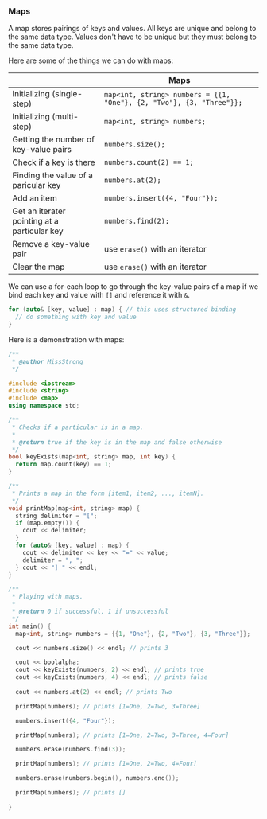 <!-- # [Link to video.]() -->

### Maps
 
A map stores pairings of keys and values. All keys are unique and belong to the same data type. Values don't have to be unique but they must belong to the same data type. 


Here are some of the things we can do with maps:

| | Maps | 
| --- | --- |
| Initializing (single-step) | `map<int, string> numbers = {{1, "One"}, {2, "Two"}, {3, "Three"}};` | 
| Initializing (multi-step) | `map<int, string> numbers;` | 
| Getting the number of key-value pairs | `numbers.size();` |
| Check if a key is there | `numbers.count(2) == 1;` | 
| Finding the value of a paricular key | `numbers.at(2);` | 
| Add an item | `numbers.insert({4, "Four"});` | 
| Get an iterater pointing at a particular key | `numbers.find(2);` | 
| Remove a key-value pair | use `erase()` with an iterator | 
| Clear the map | use `erase()` with an iterator | 

We can use a for-each loop to go through the key-value pairs of a map if we bind each key and value with `[]` and reference it with `&`.

```cpp
for (auto& [key, value] : map) { // this uses structured binding
  // do something with key and value
}
```

Here is a demonstration with maps:

```cpp
/**
 * @author MissStrong
 */

#include <iostream>
#include <string>
#include <map>
using namespace std;

/** 
 * Checks if a particular is in a map.
 *
 * @return true if the key is in the map and false otherwise
 */
bool keyExists(map<int, string> map, int key) {
  return map.count(key) == 1;
}

/**
 * Prints a map in the form [item1, item2, ..., itemN].
 */
void printMap(map<int, string> map) {
  string delimiter = "[";
  if (map.empty()) {
    cout << delimiter;
  }
  for (auto& [key, value] : map) {
    cout << delimiter << key << "=" << value;
    delimiter = ", ";
  } cout << "] " << endl;
}

/**
 * Playing with maps.
 *
 * @return 0 if successful, 1 if unsuccessful
 */
int main() {
  map<int, string> numbers = {{1, "One"}, {2, "Two"}, {3, "Three"}};

  cout << numbers.size() << endl; // prints 3

  cout << boolalpha;
  cout << keyExists(numbers, 2) << endl; // prints true
  cout << keyExists(numbers, 4) << endl; // prints false
  
  cout << numbers.at(2) << endl; // prints Two

  printMap(numbers); // prints [1=One, 2=Two, 3=Three]  

  numbers.insert({4, "Four"});

  printMap(numbers); // prints [1=One, 2=Two, 3=Three, 4=Four]  

  numbers.erase(numbers.find(3));

  printMap(numbers); // prints [1=One, 2=Two, 4=Four]  

  numbers.erase(numbers.begin(), numbers.end());

  printMap(numbers); // prints []
  
}

```
